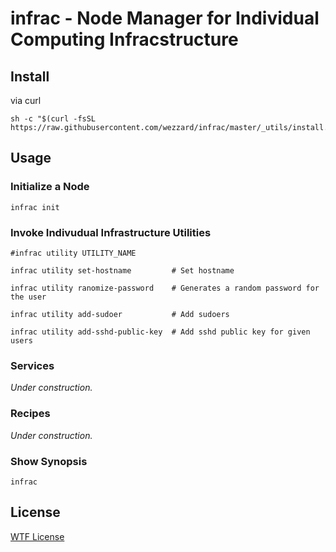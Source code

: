 # infrac - Node Manager for Individual Computing Infracstructure

## Install

via curl

```
sh -c "$(curl -fsSL https://raw.githubusercontent.com/wezzard/infrac/master/_utils/install.sh)"
```

## Usage

### Initialize a Node

```
infrac init
```

### Invoke Indivudual Infrastructure Utilities

```
#infrac utility UTILITY_NAME

infrac utility set-hostname			# Set hostname

infrac utility ranomize-password	# Generates a random password for the user

infrac utility add-sudoer			# Add sudoers

infrac utility add-sshd-public-key	# Add sshd public key for given users

```

### Services
_Under construction._

### Recipes
_Under construction._

### Show Synopsis
```
infrac
```

## License
[WTF License](http://www.wtfpl.net/about/)